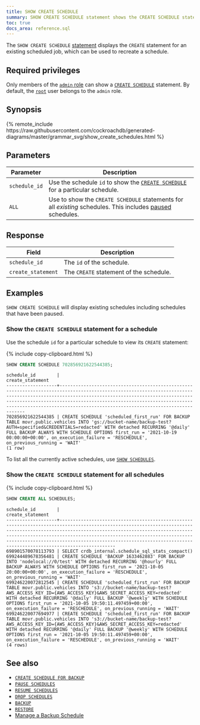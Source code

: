 ```yaml
---
title: SHOW CREATE SCHEDULE
summary: SHOW CREATE SCHEDULE statement shows the CREATE SCHEDULE statement for a scheduled job.
toc: true
docs_area: reference.sql
---
```


The `SHOW CREATE SCHEDULE` [statement](sql-statements.html) displays the `CREATE` statement for an existing scheduled job, which can be used to recreate a schedule.

## Required privileges

Only members of the [`admin` role](authorization.html#admin-role) can show a [`CREATE SCHEDULE`](create-schedule-for-backup.html) statement. By default, the [`root`](authorization.html#root-user) user belongs to the `admin` role.

## Synopsis

<div>
{%  remote_include https://raw.githubusercontent.com/cockroachdb/generated-diagrams/master/grammar_svg/show_create_schedules.html %}
</div>

## Parameters

Parameter | Description
----------|------------
`schedule_id` | Use the schedule `id` to show the [`CREATE SCHEDULE`](create-schedule-for-backup.html) for a particular schedule.
`ALL` |  Use to show the `CREATE SCHEDULE` statements for all _existing_ schedules. This includes [paused](pause-schedules.html) schedules.

## Response

Field | Description
------|------------
`schedule_id` | The `id` of the schedule.
`create_statement` | The `CREATE` statement of the schedule.

## Examples

`SHOW CREATE SCHEDULE` will display existing schedules including schedules that have been paused.

### Show the `CREATE SCHEDULE` statement for a schedule

Use the schedule `id` for a particular schedule to view its `CREATE` statement:

{%  include copy-clipboard.html %}
~~~ sql
SHOW CREATE SCHEDULE 702856921622544385;
~~~

~~~
schedule_id        |                                                                                                                                                                create_statement
-------------------+-------------------------------------------------------------------------------------------------------------------------------------------------------------------------------------------------------------------------------------------------------------------------------------------------------------------------------------------------
702856921622544385 | CREATE SCHEDULE 'scheduled_first_run' FOR BACKUP TABLE movr.public.vehicles INTO 'gs://bucket-name/backup-test?AUTH=specified&CREDENTIALS=redacted' WITH detached RECURRING '@daily' FULL BACKUP ALWAYS WITH SCHEDULE OPTIONS first_run = '2021-10-19 00:00:00+00:00', on_execution_failure = 'RESCHEDULE', on_previous_running = 'WAIT'
(1 row)
~~~

To list all the currently active schedules, use [`SHOW SCHEDULES`](show-schedules.html).

### Show the `CREATE SCHEDULE` statement for all schedules

{%  include copy-clipboard.html %}
~~~ sql
SHOW CREATE ALL SCHEDULES;
~~~

~~~
schedule_id        |                                                                                                                                                            create_statement
-------------------+-----------------------------------------------------------------------------------------------------------------------------------------------------------------------------------------------------------------------------------------------------------------------------------------------------------------------------------------------------------------------------------
698901570078113793 | SELECT crdb_internal.schedule_sql_stats_compact()
699244489678356481 | CREATE SCHEDULE 'BACKUP 1633462883' FOR BACKUP INTO 'nodelocal://0/test' WITH detached RECURRING '@hourly' FULL BACKUP ALWAYS WITH SCHEDULE OPTIONS first_run = '2021-10-05 20:00:00+00:00', on_execution_failure = 'RESCHEDULE', on_previous_running = 'WAIT'
699246220072812545 | CREATE SCHEDULE 'scheduled_first_run' FOR BACKUP TABLE movr.public.vehicles INTO 's3://bucket-name/backup-test?AWS_ACCESS_KEY_ID={AWS_ACCESS_KEY}&AWS_SECRET_ACCESS_KEY=redacted' WITH detached RECURRING '@daily' FULL BACKUP '@weekly' WITH SCHEDULE OPTIONS first_run = '2021-10-05 19:50:11.497459+00:00', on_execution_failure = 'RESCHEDULE', on_previous_running = 'WAIT'
699246220077694977 | CREATE SCHEDULE 'scheduled_first_run' FOR BACKUP TABLE movr.public.vehicles INTO 's3://bucket-name/backup-test?AWS_ACCESS_KEY_ID={AWS_ACCESS_KEY}&AWS_SECRET_ACCESS_KEY=redacted' WITH detached RECURRING '@daily' FULL BACKUP '@weekly' WITH SCHEDULE OPTIONS first_run = '2021-10-05 19:50:11.497459+00:00', on_execution_failure = 'RESCHEDULE', on_previous_running = 'WAIT'
(4 rows)
~~~

## See also

* [`CREATE SCHEDULE FOR BACKUP`](create-schedule-for-backup.html)
* [`PAUSE SCHEDULES`](pause-schedules.html)
* [`RESUME SCHEDULES`](resume-schedules.html)
* [`DROP SCHEDULES`](drop-schedules.html)
* [`BACKUP`](backup.html)
* [`RESTORE`](restore.html)
* [Manage a Backup Schedule](manage-a-backup-schedule.html)
